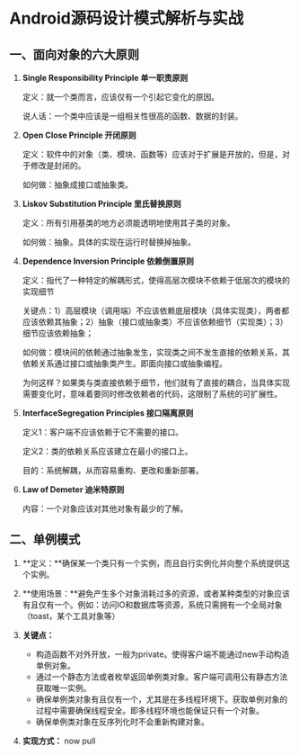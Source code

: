 # Android源码设计模式解析与实战

## 一、面向对象的六大原则

1. **Single Responsibility Principle 单一职责原则**

   定义：就一个类而言，应该仅有一个引起它变化的原因。

   说人话：一个类中应该是一组相关性很高的函数、数据的封装。

2. **Open Close Principle 开闭原则**

   定义：软件中的对象（类、模块、函数等）应该对于扩展是开放的，但是，对于修改是封闭的。

   如何做：抽象成接口或抽象类。

3. **Liskov Substitution Principle 里氏替换原则**

   定义：所有引用基类的地方必须能透明地使用其子类的对象。

   如何做：抽象。具体的实现在运行时替换掉抽象。

4. **Dependence Inversion Principle 依赖倒置原则**

   定义：指代了一种特定的解耦形式，使得高层次模块不依赖于低层次的模块的实现细节
   
   关键点：1）高层模块（调用端）不应该依赖底层模块（具体实现类），两者都应该依赖其抽象；2）抽象（接口或抽象类）不应该依赖细节（实现类）；3）细节应该依赖抽象；
   
   如何做：模块间的依赖通过抽象发生，实现类之间不发生直接的依赖关系，其依赖关系通过接口或抽象类产生。即面向接口或抽象编程。
   
   为何这样？如果类与类直接依赖于细节，他们就有了直接的耦合，当具体实现需要变化时，意味着要同时修改依赖者的代码，这限制了系统的可扩展性。
   
5. **InterfaceSegregation Principles 接口隔离原则**

   定义1：客户端不应该依赖于它不需要的接口。

   定义2：类的依赖关系应该建立在最小的接口上。

   目的：系统解耦，从而容易重构、更改和重新部署。

6. **Law of Demeter 迪米特原则**

   内容：一个对象应该对其他对象有最少的了解。

##  二、单例模式

1. **定义：**确保某一个类只有一个实例，而且自行实例化并向整个系统提供这个实例。

2. **使用场景：**避免产生多个对象消耗过多的资源，或者某种类型的对象应该有且仅有一个。例如：访问IO和数据库等资源，系统只需拥有一个全局对象（toast，某个工具对象等）

3. **关键点：**

   * 构造函数不对外开放，一般为private。使得客户端不能通过new手动构造单例对象。
   * 通过一个静态方法或者枚举返回单例类对象。客户端可调用公有静态方法获取唯一实例。
   * 确保单例类对象有且仅有一个，尤其是在多线程环境下。获取单例对象的过程中需要确保线程安全。即多线程环境也能保证只有一个对象。
   * 确保单例类对象在反序列化时不会重新构建对象。

4. **实现方式：**
now pull
   
